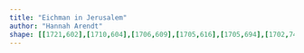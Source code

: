 ```yaml
---
title: "Eichman in Jerusalem"
author: "Hannah Arendt"
shape: [[1721,602],[1710,604],[1706,609],[1705,616],[1705,694],[1702,744],[1702,787],[1700,800],[1699,891],[1695,973],[1693,1082],[1691,1117],[1689,1128],[1690,1148],[1687,1152],[1686,1157],[1686,1184],[1688,1191],[1688,1204],[1683,1376],[1687,1381],[1697,1383],[1735,1382],[1742,1377],[1743,1370],[1745,1193],[1747,1185],[1750,1043],[1753,985],[1754,902],[1756,886],[1761,618],[1759,611],[1753,605],[1734,602]]
---
```

